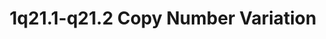 ---
layout: cnv-page
title: "1q21.1-q21.2 Copy Number Variation"
cnv: "1q21.1-q21.2"
locus: 1q21.1-q21.2
chromosome: 1
start: 146527987
end: 147394444
cytoband: "/assets/images/cytoband/1q21.1-q21.2.png"
description: |
  The distal 1q21.1-q21.2 copy number variation syndrome can result in the loss or duplication of up to 7 protein-coding genes, leading to widespread effects on human development.
pubmed_ids:
- 21348049 
- 37612587
genes:
- PRKAB2
- FMO5
- CHD1L
- BCL9
- ACP6
- GJA5
- GJA8
wikipathways_id: WP4905
phenotypic_features:
orphadata: 
  - orphacode: NA
    description:
    cause: 
    omim: 
    prevalence:
    
---